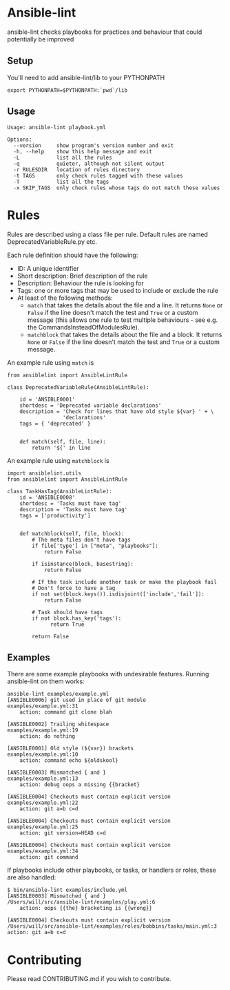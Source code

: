 Ansible-lint
============

ansible-lint checks playbooks for practices and behaviour that could
potentially be improved

Setup
-----
You'll need to add ansible-lint/lib to your PYTHONPATH
```
export PYTHONPATH=$PYTHONPATH:`pwd`/lib
```

Usage
-----

```
Usage: ansible-lint playbook.yml

Options:
  --version     show program's version number and exit
  -h, --help    show this help message and exit
  -L            list all the rules
  -q            quieter, although not silent output
  -r RULESDIR   location of rules directory
  -t TAGS       only check rules tagged with these values
  -T            list all the tags
  -x SKIP_TAGS  only check rules whose tags do not match these values
```

Rules
=====

Rules are described using a class file per rule.
Default rules are named DeprecatedVariableRule.py etc.

Each rule definition should have the following:
* ID: A unique identifier
* Short description: Brief description of the rule
* Description: Behaviour the rule is looking for
* Tags: one or more tags that may be used to include or exclude the rule
* At least of the following methods:
  * ```match``` that takes the details about the file and a line.
  It returns ```None``` or ```False``` if the line doesn't match the test
  and ```True``` or a custom message (this allows one rule to test
  multiple behaviours - see e.g. the CommandsInsteadOfModulesRule).
  * ```matchblock``` that takes the details about the file and a block.
  It returns ```None``` or ```False``` if the line doesn't match the test
  and ```True``` or a custom message.

An example rule using ```match``` is
```
from ansiblelint import AnsibleLintRule

class DeprecatedVariableRule(AnsibleLintRule):

    id = 'ANSIBLE0001'
    shortdesc = 'Deprecated variable declarations'
    description = 'Check for lines that have old style ${var} ' + \
                  'declarations'
    tags = { 'deprecated' }


    def match(self, file, line):
        return '${' in line
```

An example rule using ```matchblock``` is
```
import ansiblelint.utils
from ansiblelint import AnsibleLintRule

class TaskHasTag(AnsibleLintRule):
    id = 'ANSIBLE0008'
    shortdesc = 'Tasks must have tag'
    description = 'Tasks must have tag'
    tags = ['productivity']


    def matchblock(self, file, block):
        # The meta files don't have tags
        if file['type'] in ["meta", "playbooks"]:
            return False

        if isinstance(block, basestring):
            return False

        # If the task include another task or make the playbook fail
        # Don't force to have a tag
        if not set(block.keys()).isdisjoint(['include','fail']):
            return False

        # Task should have tags
        if not block.has_key('tags'):
              return True

        return False
```

Examples
--------
There are some example playbooks with undesirable features. Running
ansible-lint on them works:
```
ansible-lint examples/example.yml
[ANSIBLE0006] git used in place of git module
examples/example.yml:31
    action: command git clone blah

[ANSIBLE0002] Trailing whitespace
examples/example.yml:19
    action: do nothing   

[ANSIBLE0001] Old style (${var}) brackets
examples/example.yml:10
    action: command echo ${oldskool}

[ANSIBLE0003] Mismatched { and }
examples/example.yml:13
    action: debug oops a missing {{bracket}

[ANSIBLE0004] Checkouts must contain explicit version
examples/example.yml:22
    action: git a=b c=d

[ANSIBLE0004] Checkouts must contain explicit version
examples/example.yml:25
    action: git version=HEAD c=d

[ANSIBLE0004] Checkouts must contain explicit version
examples/example.yml:34
    action: git command

```
If playbooks include other playbooks, or tasks, or handlers or roles, these
are also handled:
```
$ bin/ansible-lint examples/include.yml
[ANSIBLE0003] Mismatched { and }
/Users/will/src/ansible-lint/examples/play.yml:6
    action: oops {{the} bracketing is {{wrong}}

[ANSIBLE0004] Checkouts must contain explicit version
/Users/will/src/ansible-lint/examples/roles/bobbins/tasks/main.yml:3
action: git a=b c=d

```

Contributing
============

Please read CONTRIBUTING.md if you wish to contribute.
